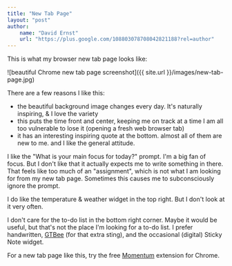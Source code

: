 ```yaml
---
title: "New Tab Page"
layout: "post"
author: 
    name: "David Ernst"
    url: "https://plus.google.com/108803078708042821188?rel=author"
---
```


This is what my browser new tab page looks like:

![beautiful Chrome new tab page screenshot]({{ site.url }}/images/new-tab-page.jpg)

There are a few reasons I like this:

* the beautiful background image changes every day. It's naturally inspiring, & I love the variety
* this puts the time front and center, keeping me on track at a time I am all too vulnerable to lose it (opening a fresh web browser tab)
* it has an interesting inspiring quote at the bottom. almost all of them are new to me. and I like the general attitude.

I like the "What is your main focus for today?" prompt. I'm a big fan of focus. But I don't like that it actually expects me to write something in there. That feels like too much of an "assignment", which is not what I am looking for from my new tab page. Sometimes this causes me to subconsciously ignore the prompt.

I do like the temperature & weather widget in the top right. But I don't look at it very often.

I don't care for the to-do list in the bottom right corner. Maybe it would be useful, but that's not the place I'm looking for a to-do list. I prefer handwritten, [GTBee](http://blog.beeminder.com/gtbee/) (for that extra sting), and the occasional (digital) Sticky Note widget.

For a new tab page like this, try the free [Momentum](https://chrome.google.com/webstore/detail/momentum/laookkfknpbbblfpciffpaejjkokdgca) extension for Chrome.